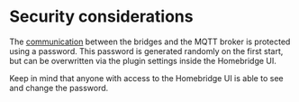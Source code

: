 # Security considerations

The [communication](./communication.md) between the bridges and the MQTT broker is protected using a password.
This password is generated randomly on the first start, but can be overwritten via the plugin settings inside the Homebridge UI.

Keep in mind that anyone with access to the Homebridge UI is able to see and change the password.
